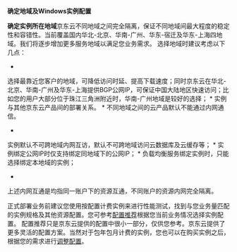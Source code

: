 **确定地域及Windows实例配置**

**确定实例所在地域**京东云不同地域之间完全隔离，保证不同地域间最大程度的稳定性和容错性。当前覆盖国内华北-北京、华南-广州、华东-宿迁及华东-上海四地域。我们将逐步增加更多服务地域以满足您业务需求。
选择地域时建议考虑以下几点：

* 
选择最靠近您客户的地域，可降低访问时延、提高下载速度；同时京东云在华北-北京、华南-广州及华东-上海提供BGP公网IP，可保证中国大陆地区快速访问；比如您的用户大部分位于珠江三角洲附近时，华南-广州地域是较好的选择；
* 
实例与其他京东云产品间的部署关系。
* 
不同地域之间的云产品默认不能通过内网通信。

* 
实例默认不可跨地域内网互访，默认不可跨地域访问云数据库及云缓存等；
* 
实例绑定公网IP时仅支持绑定同地域下的公网IP；
* 
负载均衡服务绑定实例时，只能选择绑定本地域的实例；

* 
上述内网互通是均指同一账户下的资源互通，不同账户的资源内网完全隔离。

正式部署业务前建议您使用按配置计费实例来进行性能测试，找到与您业务量匹配的实例规格及其他资源配置。您可参考[配置推荐](http://www.jdcloud.com/help/detail/302/isCateLog/1 "配置推荐")根据您当前业务情况选择实例配置。
配置推荐只是京东云提供的配置中很小一部分，仅供您参考。京东云提供了更多灵活的配置方案。当然对于包年包月计费的实例，您也可以在购买实例之后，根据您的需求进行[调整配置](http://www.jdcloud.com/help/detail/307/isCateLog/1 "调整配置")。